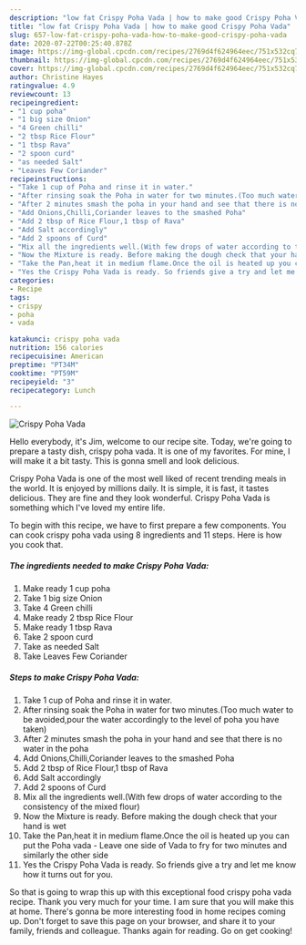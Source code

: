 ```yaml
---
description: "low fat Crispy Poha Vada | how to make good Crispy Poha Vada"
title: "low fat Crispy Poha Vada | how to make good Crispy Poha Vada"
slug: 657-low-fat-crispy-poha-vada-how-to-make-good-crispy-poha-vada
date: 2020-07-22T00:25:40.878Z
image: https://img-global.cpcdn.com/recipes/2769d4f624964eec/751x532cq70/crispy-poha-vada-recipe-main-photo.jpg
thumbnail: https://img-global.cpcdn.com/recipes/2769d4f624964eec/751x532cq70/crispy-poha-vada-recipe-main-photo.jpg
cover: https://img-global.cpcdn.com/recipes/2769d4f624964eec/751x532cq70/crispy-poha-vada-recipe-main-photo.jpg
author: Christine Hayes
ratingvalue: 4.9
reviewcount: 13
recipeingredient:
- "1 cup poha"
- "1 big size Onion"
- "4 Green chilli"
- "2 tbsp Rice Flour"
- "1 tbsp Rava"
- "2 spoon curd"
- "as needed Salt"
- "Leaves Few Coriander"
recipeinstructions:
- "Take 1 cup of Poha and rinse it in water."
- "After rinsing soak the Poha in water for two minutes.(Too much water to be avoided,pour the water accordingly to the level of poha you have taken)"
- "After 2 minutes smash the poha in your hand and see that there is no water in the poha"
- "Add Onions,Chilli,Coriander leaves to the smashed Poha"
- "Add 2 tbsp of Rice Flour,1 tbsp of Rava"
- "Add Salt accordingly"
- "Add 2 spoons of Curd"
- "Mix all the ingredients well.(With few drops of water according to the consistency of the mixed flour)"
- "Now the Mixture is ready. Before making the dough check that your hand is wet"
- "Take the Pan,heat it in medium flame.Once the oil is heated up you can put the Poha vada Leave one side of Vada to fry for two minutes and similarly the other side"
- "Yes the Crispy Poha Vada is ready. So friends give a try and let me know how it turns out for you."
categories:
- Recipe
tags:
- crispy
- poha
- vada

katakunci: crispy poha vada 
nutrition: 156 calories
recipecuisine: American
preptime: "PT34M"
cooktime: "PT59M"
recipeyield: "3"
recipecategory: Lunch

---
```



![Crispy Poha Vada](https://img-global.cpcdn.com/recipes/2769d4f624964eec/751x532cq70/crispy-poha-vada-recipe-main-photo.jpg)

Hello everybody, it's Jim, welcome to our recipe site. Today, we're going to prepare a tasty dish, crispy poha vada. It is one of my favorites. For mine, I will make it a bit tasty. This is gonna smell and look delicious.

Crispy Poha Vada is one of the most well liked of recent trending meals in the world. It is enjoyed by millions daily. It is simple, it is fast, it tastes delicious. They are fine and they look wonderful. Crispy Poha Vada is something which I've loved my entire life.




To begin with this recipe, we have to first prepare a few components. You can cook crispy poha vada using 8 ingredients and 11 steps. Here is how you cook that.

<!--inarticleads1-->

##### The ingredients needed to make Crispy Poha Vada:

1. Make ready 1 cup poha
1. Take 1 big size Onion
1. Take 4 Green chilli
1. Make ready 2 tbsp Rice Flour
1. Make ready 1 tbsp Rava
1. Take 2 spoon curd
1. Take as needed Salt
1. Take Leaves Few Coriander




<!--inarticleads2-->

##### Steps to make Crispy Poha Vada:

1. Take 1 cup of Poha and rinse it in water.
1. After rinsing soak the Poha in water for two minutes.(Too much water to be avoided,pour the water accordingly to the level of poha you have taken)
1. After 2 minutes smash the poha in your hand and see that there is no water in the poha
1. Add Onions,Chilli,Coriander leaves to the smashed Poha
1. Add 2 tbsp of Rice Flour,1 tbsp of Rava
1. Add Salt accordingly
1. Add 2 spoons of Curd
1. Mix all the ingredients well.(With few drops of water according to the consistency of the mixed flour)
1. Now the Mixture is ready. Before making the dough check that your hand is wet
1. Take the Pan,heat it in medium flame.Once the oil is heated up you can put the Poha vada - Leave one side of Vada to fry for two minutes and similarly the other side
1. Yes the Crispy Poha Vada is ready. So friends give a try and let me know how it turns out for you.




So that is going to wrap this up with this exceptional food crispy poha vada recipe. Thank you very much for your time. I am sure that you will make this at home. There's gonna be more interesting food in home recipes coming up. Don't forget to save this page on your browser, and share it to your family, friends and colleague. Thanks again for reading. Go on get cooking!
